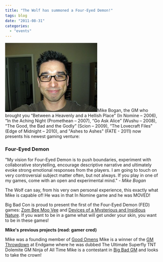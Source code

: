 ```yaml
---
title: "The Wolf has summoned a Four-Eyed Demon!"
tags: blog
date: "2011-08-31"
categories: 
  - "events"
---
```


![Mike Bogan](images/n785693698_1318408_7797-300x225.jpg "Mike Bogan")Mike Bogan, the GM who brought you “Between a Heavenly and a Hellish Place” (In Nomine – 2006), “In the Aching Night (Promethean – 2007), “Go Ask Alice” (Wushu – 2008), “The Good, the Bad and the Godly” (Scion – 2009), “The Lovecraft Files” (Edge of Midnight – 2010), and "Ashes to Ashes" (FATE - 2011) now presents his newest gaming venture:

### Four-Eyed Demon

"My vision for Four-Eyed Demon is to push boundaries, experiment with collaborative storytelling, encourage descriptive narrative and ultimately evoke strong emotional responses from the players. I am going to touch on very controversial subject matter often, but not always. If you play in one of my games, come with an open and experimental mind." - _Mike Bogan_

The Wolf can say, from his very own personal experience, this exactly what Mike is capable of! He was in that In Nomine game and he was MOVED!

Big Bad Con is proud to present the first of the Four-Eyed Demon (FED) games: [Zom Bee Moo Vee](http://www.bigbadcon.com/?page_id=6&game-title=pzb054) and [Devices of a Mysterious and Insidious Nature](http://www.bigbadcon.com/?page_id=6&game-title=8eivil). If you want to be in a game what will get under your skin, you want to be in these games!

**Mike's previous projects (read: gamer cred)**

Mike was a founding member of [Good Omens](http://www.goodomensgames.com/ "Good Omens Games") Mike is a winner of the [GM Throwdown](http://www.bigbadcon.com/?p=123) at Endgame where he was dubbed The Ultimate Superfly TNT Dolemite GM Ninja of All Time Mike is a contestant in [Big Bad GM](http://www.bigbadcon.com/?p=120) and looks to take the crown!
